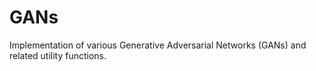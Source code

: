 # GANs
Implementation of various Generative Adversarial Networks (GANs) and related utility functions. 
